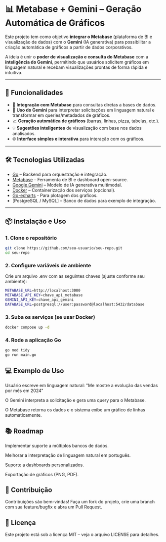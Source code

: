 

# 📊 Metabase + Gemini – Geração Automática de Gráficos

Este projeto tem como objetivo **integrar o Metabase** (plataforma de BI e visualização de dados) com o **Gemini** (IA generativa) para possibilitar a criação automática de gráficos a partir de dados corporativos.  

A ideia é unir o **poder de visualização e consulta do Metabase** com a **inteligência do Gemini**, permitindo que usuários solicitem gráficos em linguagem natural e recebam visualizações prontas de forma rápida e intuitiva.

---

## 🚀 Funcionalidades

- 🔗 **Integração com Metabase** para consultas diretas a bases de dados.  
- 🧠 **Uso do Gemini** para interpretar solicitações em linguagem natural e transformar em queries/metadados de gráficos.  
- 📈 **Geração automática de gráficos** (barras, linhas, pizza, tabelas, etc.).  
- 💡 **Sugestões inteligentes** de visualização com base nos dados analisados.  
- 🌐 **Interface simples e interativa** para interação com os gráficos.  

---

## 🛠️ Tecnologias Utilizadas

- [Go](https://go.dev/) – Backend para orquestração e integração.  
- [Metabase](https://www.metabase.com/) – Ferramenta de BI e dashboard open-source.  
- [Google Gemini](https://deepmind.google/technologies/gemini/) – Modelo de IA generativa multimodal.  
- [Docker](https://www.docker.com/) – Containerização dos serviços (opcional).
- [Go-echarts](https://github.com/go-echarts/go-echarts) - Para plotagem dos graficos.
- [PostgreSQL / MySQL] – Banco de dados para exemplo de integração.  

---

## 📦 Instalação e Uso

### 1. Clone o repositório
```bash
git clone https://github.com/seu-usuario/seu-repo.git
cd seu-repo
````
### 2. Configure variáveis de ambiente

Crie um arquivo .env com as seguintes chaves (ajuste conforme seu ambiente):
```bash
METABASE_URL=http://localhost:3000
METABASE_API_KEY=chave_api_metabase
GEMINI_API_KEY=chave_api_gemini
DATABASE_URL=postgresql://user:password@localhost:5432/database
```

### 3. Suba os serviços (se usar Docker)
```bash
docker compose up -d
```

### 4. Rode a aplicação Go
```bash
go mod tidy
go run main.go
```
## 💻 Exemplo de Uso

Usuário escreve em linguagem natural:
"Me mostre a evolução das vendas por mês em 2024"

O Gemini interpreta a solicitação e gera uma query para o Metabase.

O Metabase retorna os dados e o sistema exibe um gráfico de linhas automaticamente.

## 📚 Roadmap

 Implementar suporte a múltiplos bancos de dados.

 Melhorar a interpretação de linguagem natural em português.

 Suporte a dashboards personalizados.

 Exportação de gráficos (PNG, PDF).

## 🤝 Contribuição

Contribuições são bem-vindas!
Faça um fork do projeto, crie uma branch com sua feature/bugfix e abra um Pull Request.

## 📄 Licença

Este projeto está sob a licença MIT – veja o arquivo LICENSE
 para detalhes.


